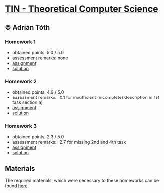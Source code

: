 # [TIN - Theoretical Computer Science](https://www.fit.vutbr.cz/study/courses/index.php.en?id=12941)

## © Adrián Tóth

### Homework 1
* obtained points: 5.0 / 5.0
* assessment remarks: none
* [assignment](https://github.com/europ/VUTBR-FIT-TIN/blob/master/assignments/task1.pdf)
* [solution](https://github.com/europ/VUTBR-FIT-TIN/blob/master/homework1/homework1.pdf)

### Homework 2
* obtained points: 4.9 / 5.0
* assessment remarks: -0.1 for insufficient (incomplete) description in 1st task section a)
* [assignment](https://github.com/europ/VUTBR-FIT-TIN/blob/master/assignments/task2.pdf)
* [solution](https://github.com/europ/VUTBR-FIT-TIN/blob/master/homework2/homework2.pdf)

### Homework 3
* obtained points: 2.3 / 5.0
* assessment remarks: -2.7 for missing 2nd and 4th task
* [assignment](https://github.com/europ/VUTBR-FIT-TIN/blob/master/assignments/task3.pdf)
* [solution](https://github.com/europ/VUTBR-FIT-TIN/blob/master/homework3/homework3.pdf)

## Materials

The required materials, which were necessary to these homeworks can be found [here](https://github.com/europ/VUTBR-FIT-TIN/blob/master/other/README.md).
